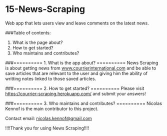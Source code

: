 # 15-News-Scraping
Web app that lets users view and leave comments on the latest news.

###Table of contents:
1. What is the page about?
2. How to get started?
3. Who maintains and contributes?

###========== 1. What is the app about? ==========
News Scraping is about getting news from www.courrierinternational.com and be able to save articles that are relevant to the user and giving him the ability of writting notes linked to those saved articles.

###========== 2. How to get started? ==========
Please visit https://courrier-scraping.herokuapp.com/ and submit your answers!

###========== 3. Who maintains and contributes? ==========
Nicolas Kennof is the main contributor to this project.

Contact email: nicolas.kennof@gmail.com

!!!!Thank you for using News Scraping!!!!

